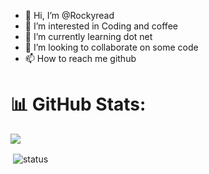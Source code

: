 - 👋 Hi, I’m @Rockyread
- 👀 I’m interested in Coding and coffee
- 🌱 I’m currently learning dot net
- 💞️ I’m looking to collaborate on some code
- 📫 How to reach me github

# 📊 GitHub Stats:

  ![](https://github-readme-stats.vercel.app/api/top-langs/?username=Rockyread&theme=city_light&hide_border=false&include_all_commits=true&count_private=true&layout=compact)


<p>&nbsp;<img align="center" src="https://github-readme-stats.vercel.app/api?username=Rockyread&show_icons=true&locale=en" alt="status" /></p>
<!---
Rockyread/Rockyread is a ✨ special ✨ repository because its `README.md` (this file) appears on your GitHub profile.
You can click the Preview link to take a look at your changes.
--->
